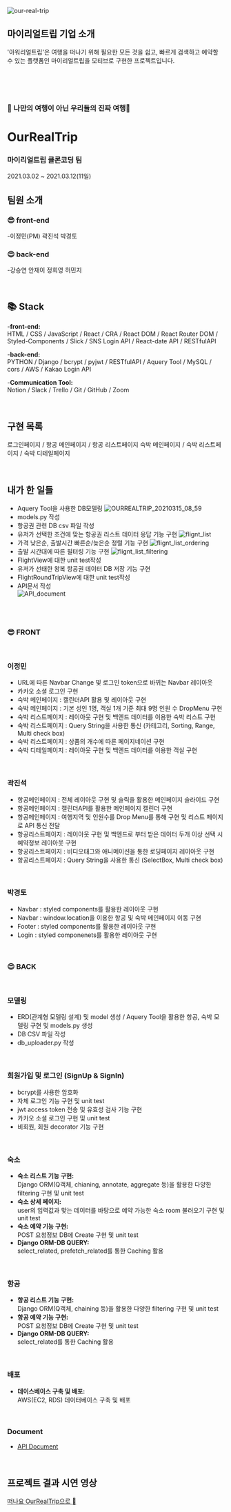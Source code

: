 ![our-real-trip](https://user-images.githubusercontent.com/75108432/111068776-848f8780-850d-11eb-8f2c-6f7c5949f210.png)

## 마이리얼트립 기업 소개

'아워리얼트립'은 여행을 떠나기 위해 필요한 모든 것을 쉽고, 빠르게 검색하고 예약할 수 있는 플랫폼인 마이리얼트립을 모티브로 구현한 프로젝트입니다.

<br>
<br>
<br>

### 🛫 나만의 여행이 아닌 우리들의 진짜 여행🛫

# OurRealTrip

### 마이리얼트립 클론코딩 팀

2021.03.02 ~ 2021.03.12(11일)

## 팀원 소개
### 😎 front-end

-이정민(PM) 곽진석 박경토

### 😍 back-end

-강승연 안재이 정희영 허민지

<br>

## 📚 Stack

-**front-end:** <br>
HTML / CSS / JavaScript / React / CRA / React DOM / React Router DOM / Styled-Components / Slick / SNS Login API / React-date API / RESTfulAPI

-**back-end:** <br>
PYTHON / Django / bcrypt / pyjwt / RESTfulAPI / Aquery Tool / MySQL / cors / AWS / Kakao Login API

-**Communication Tool:** <br>
Notion / Slack / Trello / Git / GitHub / Zoom

<br>

## 구현 목록

로그인페이지 / 항공 메인페이지 / 항공 리스트페이지
숙박 메인페이지 / 숙박 리스트페이지 / 숙박 디테일페이지

<br>

## 내가 한 일들
- Aquery Tool을 사용한 DB모델링 
![OURREALTRIP_20210315_08_59](https://user-images.githubusercontent.com/72085261/111140749-0c38cd00-85c6-11eb-9ba8-2c361739f76b.png)
- models.py 작성
- 항공권 관련 DB csv 파일 작성
- 유저가 선택한 조건에 맞는 항공권 리스트 데이터 응답 기능 구현
![flignt_list](https://user-images.githubusercontent.com/72085261/111140883-31c5d680-85c6-11eb-8eee-ec2c7164b602.gif)
- 가격 낮은순, 출발시간 빠른순/늦은순 정렬 기능 구현
![flignt_list_ordering](https://user-images.githubusercontent.com/72085261/111140956-47d39700-85c6-11eb-88c7-2ef1b6c2cbee.gif)
- 출발 시간대에 따른 필터링 기능 구현
![flignt_list_filtering](https://user-images.githubusercontent.com/72085261/111141005-56ba4980-85c6-11eb-94e8-e7e27c0d4f46.gif)
- FlightView에 대한 unit test작성
- 유저가 선태한 왕복 항공권 데이터 DB 저장 기능 구현
- FlightRoundTripView에 대한 unit test작성
- API문서 작성 <br>
![API_document](https://user-images.githubusercontent.com/72085261/111141132-836e6100-85c6-11eb-932d-2dda95b2d8b1.gif)
<br>
<br>

### 😎 FRONT
<br>

### 이정민

- URL에 따른 Navbar Change 및 로그인 token으로 바뀌는 Navbar 레이아웃 <br>
- 카카오 소셜 로그인 구현 <br>
- 숙박 메인페이지 : 캘린더API 활용 및 레이아웃 구현 <br>
- 숙박 메인페이지 : 기본 성인 1명, 객실 1개 기준 최대 9명 인원 수 DropMenu 구현 <br>
- 숙박 리스트페이지 : 레이아웃 구현 및 백엔드 데이터를 이용한 숙박 리스트 구현 <br>
- 숙박 리스트페이지 : Query String을 사용한 통신 (카테고리, Sorting, Range, Multi check box) <br>
- 숙박 리스트페이지 : 상품의 개수에 따른 페이지네이션 구현 <br>
- 숙박 디테일페이지 : 레이아웃 구현 및 백엔드 데이터를 이용한 객실 구현 <br>

<br>

### 곽진석

- 항공메인페이지 : 전체 레이아웃 구현 및 슬릭을 활용한 메인페이지 슬라이드 구현
- 항공메인페이지 : 캘린더API를 활용한 메인페이지 캘린더 구현
- 항공메인페이지 : 여행지역 및 인원수를 Drop Menu를 통해 구현 및 리스트 페이지로 API 통신 전달
- 항공리스트페이지 : 레이아웃 구현 및 백엔드로 부터 받은 데이터 두개 이상 선택 시 예약정보 레이아웃 구현
- 항공리스트페이지 : 비디오태그와 애니메이션을 통한 로딩페이지 레이아웃 구현
- 항공리스트페이지 : Query String을 사용한 통신 (SelectBox, Multi check box)

<br>

### 박경토

- Navbar : styled components를 활용한 레이아웃 구현
- Navbar : window.location을 이용한 항공 및 숙박 메인페이지 이동 구현
- Footer : styled components를 활용한 레이아웃 구현
- Login : styled componenets를 활용한 레이아웃 구현

<br>

### 😍 BACK
<br>

### 모델링

- ERD(관계형 모델링 설계) 및 model 생성 / Aquery Tool을 활용한 항공, 숙박 모델링 구현 및 models.py 생성
- DB CSV 파일 작성
- db_uploader.py 작성

<br>

### 회원가입 및 로그인 (SignUp & SignIn)

- bcrypt를 사용한 암호화
- 자체 로그인 기능 구현 및 unit test 
- jwt access token 전송 및 유효성 검사 기능 구현
- 카카오 소셜 로그인 구현 및 unit test
- 비회원, 회원 decorator 기능 구현 

<br>

### 숙소

- **숙소 리스트 기능 구현:** <br>
Django ORM(Q객체, chianing, annotate, aggregate 등)을 활용한 다양한 filtering 구현 및 unit test
- **숙소 상세 페이지:** <br>
user의 입력값과 맞는 데이터를 바탕으로 예약 가능한 숙소 room 불러오기 구현 및 unit test
- **숙소 예약 기능 구현:** <br>
POST 요청정보 DB에 Create 구현 및 unit test 
- **Django ORM-DB QUERY:** <br>
select_related, prefetch_related를 통한 Caching 활용

<br>

### 항공

- **항공 리스트 기능 구현:** <br>
Django ORM(Q객체, chaining 등)을 활용한 다양한 filtering 구현 및 unit test
- **항공 예약 기능 구현:** <br>
POST 요청정보 DB에 Create 구현 및 unit test 
- **Django ORM-DB QUERY:** <br>
select_related를 통한 Caching 활용

<br>

### 배포 

- **데이스베이스 구축 및 배포:** <br>
AWS(EC2, RDS) 데이터베이스 구축 및 배포

<br>

### Document

- [API Document](https://www.notion.so/API-Document-1cf78af22e05467487da83827bf5ea9f, "API Document")

<br>

## 프로젝트 결과 시연 영상

[떠나요 OurRealTrip으로 🛫](https://www.youtube.com/watch?v=bpsRyUtgs-8)
